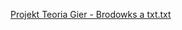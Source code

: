 [Projekt Teoria Gier - Brodowks a txt.txt](https://github.com/user-attachments/files/19813548/Projekt.Teoria.Gier.-.Brodowks.a.txt.txt)
